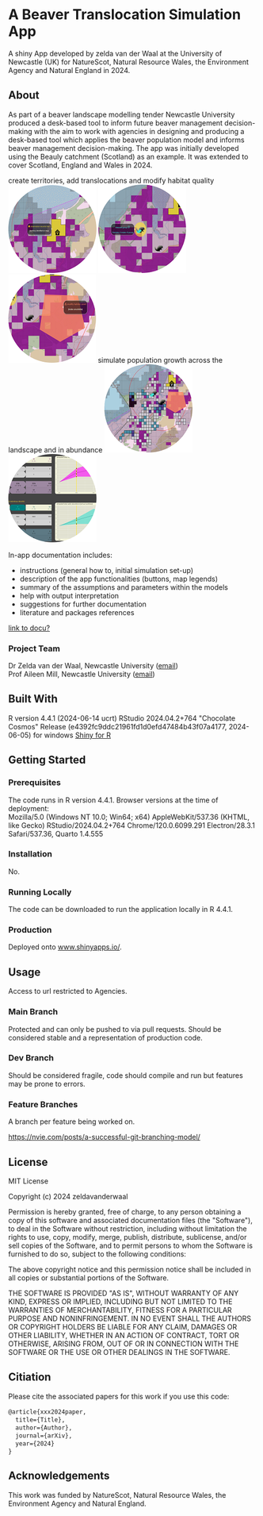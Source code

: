 # A Beaver Translocation Simulation App
A shiny App developed by zelda van der Waal at the University of Newcastle (UK) for NatureScot, Natural Resource Wales, the Environment Agency and Natural England in 2024.

## About
As part of a beaver landscape modelling tender Newcastle University produced a desk-based tool to inform future beaver management decision-making with the aim to work with agencies in designing and producing a desk-based tool which applies the beaver population model and informs beaver management decision-making. The app was initially developed using the Beauly catchment (Scotland) as an example. It was extended to cover Scotland, England and Wales in 2024. 

create territories, add translocations and modify habitat quality 
![how to 1](www2/fig_howto1.png) ![how to 2](www2/fig_howto2.png) ![how to 3](www2/fig_howto3.png) 
simulate population growth across the landscape and in abundance 
![how to 4](www2/fig_howto4.png) ![how to 5](www2/fig_howto5.png) 

In-app documentation includes: 
- instructions (general how to, initial simulation set-up)
- description of the app functionalities (buttons, map legends)
- summary of the assumptions and parameters within the models
- help with output interpretation
- suggestions for further documentation
- literature and packages references     

[link to docu?](https://github.com/zeldavanderwaal/Scotland-Beaver-App/files/10458558/Beaver.app.guidance.-.12.jan.2023.pdf)


### Project Team
Dr Zelda van der Waal, Newcastle University  ([email](mailto:zeldavdwaal@gmail.com))  
Prof Aileen Mill, Newcastle University  ([email](mailto:aileen.mill@newcastle.ac.uk))  


## Built With
R version 4.4.1 (2024-06-14 ucrt) 
RStudio 2024.04.2+764 "Chocolate Cosmos" 
Release (e4392fc9ddc21961fd1d0efd47484b43f07a4177, 2024-06-05) for windows
[Shiny for R](https://shiny.rstudio.com/)  



## Getting Started

### Prerequisites
The code runs in R version 4.4.1. 
Browser versions at the time of deployment:  
Mozilla/5.0 (Windows NT 10.0; Win64; x64) AppleWebKit/537.36 (KHTML, like Gecko) RStudio/2024.04.2+764 Chrome/120.0.6099.291 Electron/28.3.1 Safari/537.36, Quarto 1.4.555

### Installation
No.

### Running Locally
The code can be downloaded to run the application locally in R 4.4.1.
 
 
### Production
Deployed onto www.shinyapps.io/. 

## Usage
Access to url restricted to Agencies. 

### Main Branch
Protected and can only be pushed to via pull requests. Should be considered stable and a representation of production code.

### Dev Branch
Should be considered fragile, code should compile and run but features may be prone to errors.

### Feature Branches
A branch per feature being worked on.

https://nvie.com/posts/a-successful-git-branching-model/

## License
MIT License

Copyright (c) 2024 zeldavanderwaal

Permission is hereby granted, free of charge, to any person obtaining a copy
of this software and associated documentation files (the "Software"), to deal
in the Software without restriction, including without limitation the rights
to use, copy, modify, merge, publish, distribute, sublicense, and/or sell
copies of the Software, and to permit persons to whom the Software is
furnished to do so, subject to the following conditions:

The above copyright notice and this permission notice shall be included in all
copies or substantial portions of the Software.

THE SOFTWARE IS PROVIDED "AS IS", WITHOUT WARRANTY OF ANY KIND, EXPRESS OR
IMPLIED, INCLUDING BUT NOT LIMITED TO THE WARRANTIES OF MERCHANTABILITY,
FITNESS FOR A PARTICULAR PURPOSE AND NONINFRINGEMENT. IN NO EVENT SHALL THE
AUTHORS OR COPYRIGHT HOLDERS BE LIABLE FOR ANY CLAIM, DAMAGES OR OTHER
LIABILITY, WHETHER IN AN ACTION OF CONTRACT, TORT OR OTHERWISE, ARISING FROM,
OUT OF OR IN CONNECTION WITH THE SOFTWARE OR THE USE OR OTHER DEALINGS IN THE
SOFTWARE.


## Citiation 
Please cite the associated papers for this work if you use this code:

```
@article{xxx2024paper,
  title={Title},
  author={Author},
  journal={arXiv},
  year={2024}
}
```


## Acknowledgements
This work was funded by NatureScot, Natural Resource Wales, the Environment Agency and Natural England.
